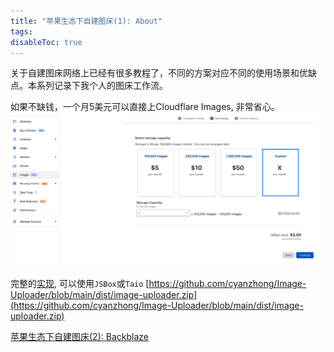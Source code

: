 ```yaml
---
title: "苹果生态下自建图床(1): About"
tags: 
disableToc: true
---
```



关于自建图床网络上已经有很多教程了，不同的方案对应不同的使用场景和优缺点。本系列记录下我个人的图床工作流。


如果不缺钱，一个月5美元可以直接上Cloudflare Images, 非常省心。
![](media/2022-02-26-00-07-32.png)

完整的[实现](https://twitter.com/cyanapps/status/1508403220544049156), 可以使用`JSBox`或`Taio`
[https://github.com/cyanzhong/Image-Uploader/blob/main/dist/image-uploader.zip](https://github.com/cyanzhong/Image-Uploader/blob/main/dist/image-uploader.zip)



[苹果生态下自建图床(2): Backblaze](/selfhostimage/backblaze)